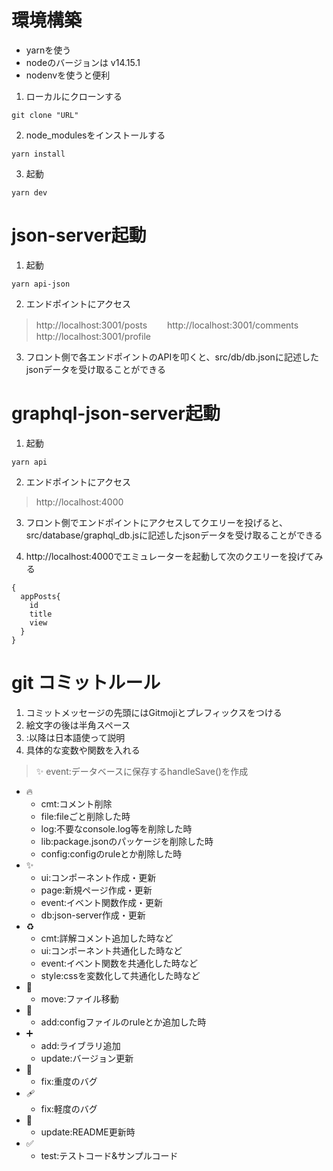 # 環境構築
- yarnを使う
- nodeのバージョンは v14.15.1
- nodenvを使うと便利

1. ローカルにクローンする
```git
git clone "URL"
```
2. node_modulesをインストールする
```yarn
yarn install
```
3. 起動
```yarn
yarn dev
```

# json-server起動

1. 起動
```yarn
yarn api-json
```
2. エンドポイントにアクセス

> http://localhost:3001/posts　　
> http://localhost:3001/comments　　
> http://localhost:3001/profile

3. フロント側で各エンドポイントのAPIを叩くと、src/db/db.jsonに記述したjsonデータを受け取ることができる

# graphql-json-server起動

1. 起動
```yarn
yarn api
```
2. エンドポイントにアクセス

> http://localhost:4000

3. フロント側でエンドポイントにアクセスしてクエリーを投げると、src/database/graphql_db.jsに記述したjsonデータを受け取ることができる

4. http://localhost:4000でエミュレーターを起動して次のクエリーを投げてみる
```gql
{
  appPosts{
    id
    title
    view
  }
}
```



# git コミットルール
1. コミットメッセージの先頭にはGitmojiとプレフィックスをつける  
2. 絵文字の後は半角スペース
3. :以降は日本語使って説明
4. 具体的な変数や関数を入れる

> ✨ event:データベースに保存するhandleSave()を作成

- 🔥
  - cmt:コメント削除 
  - file:fileごと削除した時
  - log:不要なconsole.log等を削除した時
  - lib:package.jsonのパッケージを削除した時
  - config:configのruleとか削除した時
- ✨
  - ui:コンポーネント作成・更新
  - page:新規ページ作成・更新
  - event:イベント関数作成・更新
  - db:json-server作成・更新
- ♻️ 
  - cmt:詳解コメント追加した時など
  - ui:コンポーネント共通化した時など
  - event:イベント関数を共通化した時など
  - style:cssを変数化して共通化した時など
- 🚚
  - move:ファイル移動
- 🔧
  - add:configファイルのruleとか追加した時
- ➕
  - add:ライブラリ追加
  - update:バージョン更新
- 🐛
  - fix:重度のバグ
- 🩹
  - fix:軽度のバグ
- 📝
  - update:README更新時
- ✅
  - test:テストコード&サンプルコード

